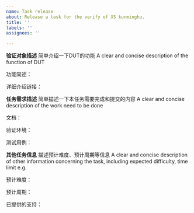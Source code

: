 ```yaml
---
name: Task release
about: Release a task for the verify of XS kunminghu. 
title: ''
labels: ''
assignees: ''

---
```


**验证对象描述**
简单介绍一下DUT的功能
A clear and concise description of the function of DUT

功能简述：

详细介绍链接：

**任务需求描述**
简单描述一下本任务需要完成和提交的内容
A clear and concise description of the work need to be done 

文档：

验证环境：

测试用例：

**其他任务信息**
描述预计难度、预计周期等信息
A clear and concise description of other information concerning the task, including expected difficulty, time limit e\.g.

预计难度：

预计周期：

已提供的支持：